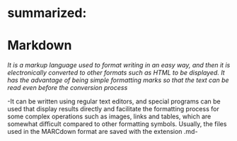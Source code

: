 # summarized:

# Markdown


*It is a markup language used to format writing in an easy way, and then it is electronically converted to other formats such as HTML to be displayed. It has the advantage of being simple formatting marks so that the text can be read even before the conversion process*

-It can be written using regular text editors, and special programs can be used that display results directly and facilitate the formatting process for some complex operations such as images, links and tables, which are somewhat difficult compared to other formatting symbols. Usually, the files used in the MARCdown format are saved with the extension .md-
